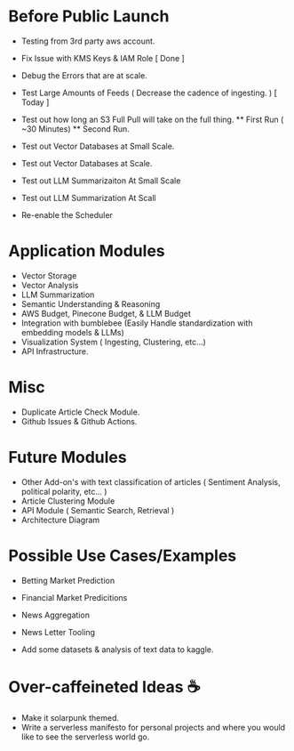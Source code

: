 # Before Public Launch
* Testing from 3rd party aws account. 
* Fix Issue with KMS Keys & IAM Role [ Done ]
* Debug the Errors that are at scale.

* Test Large Amounts of Feeds ( Decrease the cadence of ingesting. ) [ Today ]
* Test out how long an S3 Full Pull will take on the full thing.
** First Run ( ~30 Minutes)
** Second Run.
* Test out Vector Databases at Small Scale.
* Test out Vector Databases at Scale. 
* Test out LLM Summarizaiton At Small Scale
* Test out LLM Summarization At Scall 

* Re-enable the Scheduler



# Application Modules
* Vector Storage
* Vector Analysis
* LLM Summarization
* Semantic Understanding & Reasoning 
* AWS Budget, Pinecone Budget, & LLM Budget
* Integration with bumblebee (Easily Handle standardization with embedding models & LLMs)
* Visualization System ( Ingesting, Clustering, etc...) 
* API Infrastructure.

# Misc
* Duplicate Article Check Module.
* Github Issues & Github Actions.

# Future Modules
* Other Add-on's with text classification of articles ( Sentiment Analysis, political polarity, etc... )
* Article Clustering Module
* API Module ( Semantic Search, Retrieval )
* Architecture Diagram

# Possible Use Cases/Examples
* Betting Market Prediction
* Financial Market Predicitions
* News Aggregation
* News Letter Tooling

* Add some datasets & analysis of text data to kaggle.

# Over-caffeineted Ideas ☕
* Make it solarpunk themed.
* Write a serverless manifesto for personal projects and where you would like to see the serverless world go.
